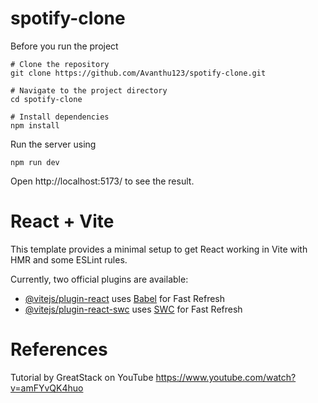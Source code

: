 # spotify-clone

Before you run the project

```
# Clone the repository
git clone https://github.com/Avanthu123/spotify-clone.git

# Navigate to the project directory
cd spotify-clone

# Install dependencies
npm install
```

Run the server using

```
npm run dev
```

Open http://localhost:5173/ to see the result.

# React + Vite

This template provides a minimal setup to get React working in Vite with HMR and some ESLint rules.

Currently, two official plugins are available:

- [@vitejs/plugin-react](https://github.com/vitejs/vite-plugin-react/blob/main/packages/plugin-react/README.md) uses [Babel](https://babeljs.io/) for Fast Refresh
- [@vitejs/plugin-react-swc](https://github.com/vitejs/vite-plugin-react-swc) uses [SWC](https://swc.rs/) for Fast Refresh

# References

Tutorial by GreatStack on YouTube https://www.youtube.com/watch?v=amFYvQK4huo
